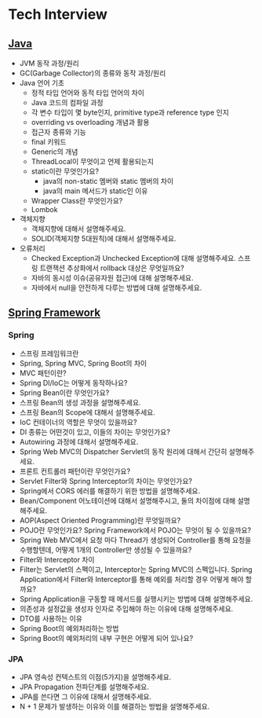 # Tech Interview
## [Java](https://github.com/ComputerScienceStudy/tech-interview/blob/main/KHY/Content/Java.md)
- JVM 동작 과정/원리
- GC(Garbage Collector)의 종류와 동작 과정/원리
- Java 언어 기초
    - 정적 타입 언어와 동적 타입 언어의 차이
    - Java 코드의 컴파일 과정
    - 각 변수 타입이 몇 byte인지, primitive type과 reference type 인지
    - overriding vs overloading 개념과 활용
    - 접근자 종류와 기능
    - final 키워드
    - Generic의 개념
    - ThreadLocal이 무엇이고 언제 활용되는지
    - static이란 무엇인가요?
      - java의 non-static 멤버와 static 멤버의 차이 
      - java의 main 메서드가 static인 이유
    - Wrapper Class란 무엇인가요?
    - Lombok
- 객체지향
    - 객체지향에 대해서 설명해주세요. 
    - SOLID(객체지향 5대원칙)에 대해서 설명해주세요.
- 오류처리
    - Checked Exception과 Unchecked Exception에 대해 설명해주세요. 스프링 트랜잭션 추상화에서 rollback 대상은 무엇일까요?
    - 자바의 동시성 이슈(공유자원 접근)에 대해 설명해주세요. 
    - 자바에서 null을 안전하게 다루는 방법에 대해 설명해주세요.

## [Spring Framework](https://github.com/ComputerScienceStudy/tech-interview/blob/main/KHY/Content/Spring.md)
### Spring
- 스프링 프레임워크란
- Spring, Spring MVC, Spring Boot의 차이
- MVC 패턴이란?
- Spring DI/IoC는 어떻게 동작하나요?
- Spring Bean이란 무엇인가요?
- 스프링 Bean의 생성 과정을 설명해주세요. 
- 스프링 Bean의 Scope에 대해서 설명해주세요. 
- IoC 컨테이너의 역할은 무엇이 있을까요? 
- DI 종류는 어떤것이 있고, 이들의 차이는 무엇인가요? 
- Autowiring 과정에 대해서 설명해주세요. 
- Spring Web MVC의 Dispatcher Servlet의 동작 원리에 대해서 간단히 설명해주세요. 
- 프론트 컨트롤러 패턴이란 무엇인가요? 
- Servlet Filter와 Spring Interceptor의 차이는 무엇인가요? 
- Spring에서 CORS 에러를 해결하기 위한 방법을 설명해주세요. 
- Bean/Component 어노테이션에 대해서 설명해주시고, 둘의 차이점에 대해 설명해주세요.
- AOP(Aspect Oriented Programming)란 무엇일까요?
- POJO란 무엇인가요? Spring Framework에서 POJO는 무엇이 될 수 있을까요? 
- Spring Web MVC에서 요청 마다 Thread가 생성되어 Controller를 통해 요청을 수행할텐데, 어떻게 1개의 Controller만 생성될 수 있을까요? 
- Filter와 Interceptor 차이
- Filter는 Servlet의 스펙이고, Interceptor는 Spring MVC의 스펙입니다. Spring Application에서 Filter와 Interceptor를 통해 예외를 처리할 경우 어떻게 해야 할까요? 
- Spring Application을 구동할 때 메서드를 실행시키는 방법에 대해 설명해주세요.
- 의존성과 설정값을 생성자 인자로 주입해야 하는 이유에 대해 설명해주세요.
- DTO를 사용하는 이유
- Spring Boot의 예외처리하는 방법
- Spring Boot의 예외처리의 내부 구현은 어떻게 되어 있나요?

### JPA
- JPA 영속성 컨텍스트의 이점(5가지)을 설명해주세요.
- JPA Propagation 전파단계를 설명해주세요.
- JPA를 쓴다면 그 이유에 대해서 설명해주세요.
- N + 1 문제가 발생하는 이유와 이를 해결하는 방법을 설명해주세요.
    
